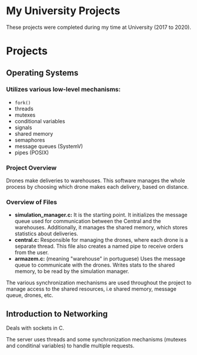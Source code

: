 # My University Projects

These projects were completed during my time at University (2017 to 2020).

# Projects

## Operating Systems

### Utilizes various low-level mechanisms:
- `fork()`
- threads
- mutexes
- conditional variables
- signals
- shared memory
- semaphores
- message queues (SystemV)
- pipes (POSIX)

### Project Overview
Drones make deliveries to warehouses. This software manages the whole process by choosing which drone makes each delivery, based on distance.

### Overview of Files
- <b>simulation_manager.c:</b>
It is the starting point. It initializes the message queue used for communication between the Central and the warehouses. Additionally, it manages the shared memory, which stores statistics about deliveries.
- <b>central.c:</b>
Responsible for managing the drones, where each drone is a separate thread. This file also creates a named pipe to receive orders from the user.
- <b>armazem.c:</b> (meaning "warehouse" in portuguese)
Uses the message queue to communicate with the drones. Writes stats to the shared memory, to be read by the simulation manager.
<p>The various synchronization mechanisms are used throughout the project to manage access to the shared resources, i.e shared memory, message queue, drones, etc.</p>

## Introduction to Networking

Deals with sockets in C.
<p>The server uses threads and some synchronization mechanisms (mutexes and conditinal variables) to handle multiple requests.</p>